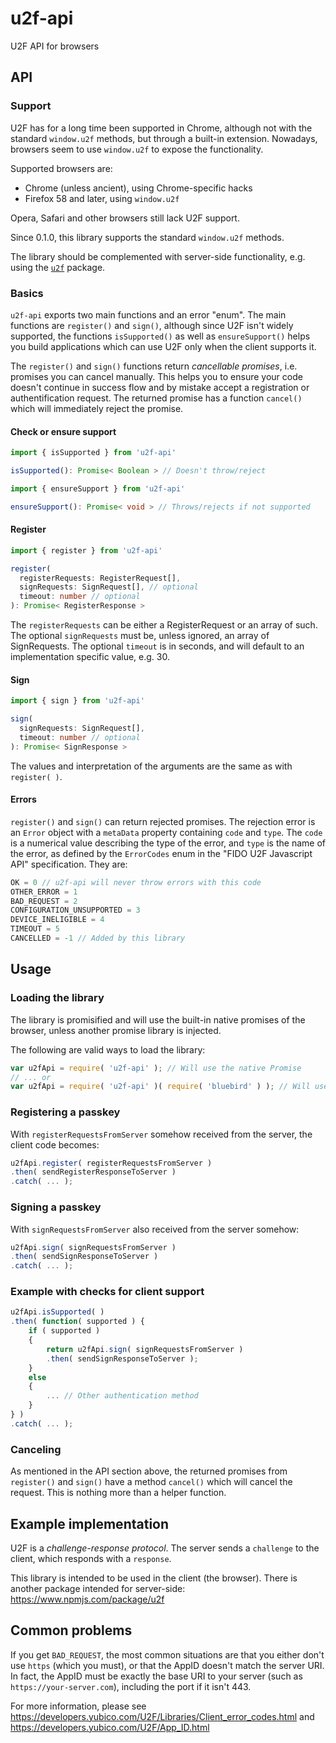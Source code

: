 # u2f-api

U2F API for browsers

## API

### Support

U2F has for a long time been supported in Chrome, although not with the standard `window.u2f` methods, but through a built-in extension. Nowadays, browsers seem to use `window.u2f` to expose the functionality.

Supported browsers are:
  * Chrome (unless ancient), using Chrome-specific hacks
  * Firefox 58 and later, using `window.u2f`

Opera, Safari and other browsers still lack U2F support.

Since 0.1.0, this library supports the standard `window.u2f` methods.

The library should be complemented with server-side functionality, e.g. using the [`u2f`](https://www.npmjs.com/package/u2f) package.

### Basics

`u2f-api` exports two main functions and an error "enum". The main functions are `register()` and `sign()`, although since U2F isn't widely supported, the functions `isSupported()` as well as `ensureSupport()` helps you build applications which can use U2F only when the client supports it.

The `register()` and `sign()` functions return *cancellable promises*, i.e. promises you can cancel manually. This helps you to ensure your code doesn't continue in success flow and by mistake accept a registration or authentification request. The returned promise has a function `cancel()` which will immediately reject the promise.

#### Check or ensure support

```ts
import { isSupported } from 'u2f-api'

isSupported(): Promise< Boolean > // Doesn't throw/reject
```

```ts
import { ensureSupport } from 'u2f-api'

ensureSupport(): Promise< void > // Throws/rejects if not supported
```

#### Register

```ts
import { register } from 'u2f-api'

register(
  registerRequests: RegisterRequest[],
  signRequests: SignRequest[], // optional
  timeout: number // optional
): Promise< RegisterResponse >
```

The `registerRequests` can be either a RegisterRequest or an array of such. The optional `signRequests` must be, unless ignored, an array of SignRequests. The optional `timeout` is in seconds, and will default to an implementation specific value, e.g. 30.

#### Sign

```ts
import { sign } from 'u2f-api'

sign(
  signRequests: SignRequest[],
  timeout: number // optional
): Promise< SignResponse >
```

The values and interpretation of the arguments are the same as with `register( )`.

#### Errors

`register()` and `sign()` can return rejected promises. The rejection error is an `Error` object with a `metaData` property containing `code` and `type`. The `code` is a numerical value describing the type of the error, and `type` is the name of the error, as defined by the `ErrorCodes` enum in the "FIDO U2F Javascript API" specification. They are:

```js
OK = 0 // u2f-api will never throw errors with this code
OTHER_ERROR = 1
BAD_REQUEST = 2
CONFIGURATION_UNSUPPORTED = 3
DEVICE_INELIGIBLE = 4
TIMEOUT = 5
CANCELLED = -1 // Added by this library
```

## Usage

### Loading the library

The library is promisified and will use the built-in native promises of the browser, unless another promise library is injected.

The following are valid ways to load the library:

```js
var u2fApi = require( 'u2f-api' ); // Will use the native Promise
// ... or
var u2fApi = require( 'u2f-api' )( require( 'bluebird' ) ); // Will use bluebird for promises
```

### Registering a passkey

With `registerRequestsFromServer` somehow received from the server, the client code becomes:

```js
u2fApi.register( registerRequestsFromServer )
.then( sendRegisterResponseToServer )
.catch( ... );
```

### Signing a passkey

With `signRequestsFromServer` also received from the server somehow:

```js
u2fApi.sign( signRequestsFromServer )
.then( sendSignResponseToServer )
.catch( ... );
```

### Example with checks for client support

```js
u2fApi.isSupported( )
.then( function( supported ) {
	if ( supported )
	{
		return u2fApi.sign( signRequestsFromServer )
		.then( sendSignResponseToServer );
	}
	else
	{
		... // Other authentication method
	}
} )
.catch( ... );
```

### Canceling

As mentioned in the API section above, the returned promises from `register()` and `sign()` have a method `cancel()` which will cancel the request. This is nothing more than a helper function.

## Example implementation

U2F is a *challenge-response protocol*. The server sends a `challenge` to the client, which responds with a `response`.

This library is intended to be used in the client (the browser). There is another package intended for server-side: https://www.npmjs.com/package/u2f

## Common problems

If you get `BAD_REQUEST`, the most common situations are that you either don't use `https` (which you must), or that the AppID doesn't match the server URI. In fact, the AppID must be exactly the base URI to your server (such as `https://your-server.com`), including the port if it isn't 443.

For more information, please see https://developers.yubico.com/U2F/Libraries/Client_error_codes.html and https://developers.yubico.com/U2F/App_ID.html
